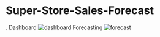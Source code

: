 # Super-Store-Sales-Forecast
.
Dashboard
![dashboard](https://github.com/divekarsanket/Super-Store-Sales-Forecast/assets/106264546/6fd34089-a70f-46e3-b414-59739e86e403)
Forecasting
![forecast](https://github.com/divekarsanket/Super-Store-Sales-Forecast/assets/106264546/a4e80958-8c98-410c-9b25-ea59020d213a)


